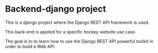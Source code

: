 # Backend-django project
This is a django project where the Django REST API framework is used.

This back-end is applied for a specific hockey website use case.

The goal is to to learn how to use the Django REST API powerful toolkit in order to build a Web API.
